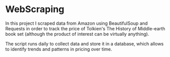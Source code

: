 # WebScraping

In this project I scraped data from Amazon using BeautifulSoup and Requests in order to track the price of Tolkien's The History of Middle-earth book set (although the product of interest can be virtually anything).


The script runs daily to collect data and store it in a database, which allows to identify trends and patterns in pricing over time.

